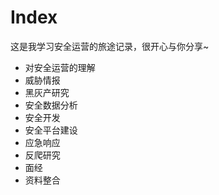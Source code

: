 # Index

这是我学习安全运营的旅途记录，很开心与你分享~

- 对安全运营的理解
- 威胁情报
- 黑灰产研究
- 安全数据分析
- 安全开发
- 安全平台建设
- 应急响应
- 反爬研究
- 面经
- 资料整合